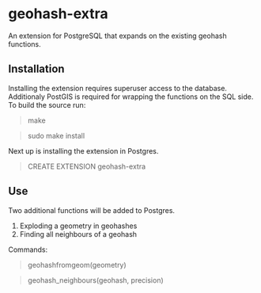 # geohash-extra

An extension for PostgreSQL that expands on the existing geohash functions.

## Installation

Installing the extension requires superuser access to the database. Additionaly PostGIS is required for wrapping the functions on the SQL side. To build the source run:

>make

>sudo make install

Next up is installing the extension in Postgres.

>CREATE EXTENSION geohash-extra

## Use

Two additional functions will be added to Postgres.

1. Exploding a geometry in geohashes
2. Finding all neighbours of a geohash

Commands:
>geohashfromgeom(geometry)

>geohash_neighbours(geohash, precision)
